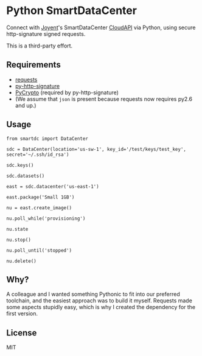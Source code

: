 # Python SmartDataCenter

Connect with [Joyent](http://joyentcloud.com/)'s SmartDataCenter
[CloudAPI](https://us-west-1.api.joyentcloud.com/docs) via Python, 
using secure http-signature signed requests.

This is a third-party effort.

## Requirements

* [requests](https://github.com/kennethreitz/requests)
* [py-http-signature](https://github.com/atl/py-http-signature)
* [PyCrypto](http://pypi.python.org/pypi/pycrypto) (required by py-http-signature)
* (We assume that `json` is present because requests now requires py2.6 and up.)

## Usage

    from smartdc import DataCenter
    
    sdc = DataCenter(location='us-sw-1', key_id='/test/keys/test_key', secret='~/.ssh/id_rsa')
    
    sdc.keys()
    
    sdc.datasets()
    
    east = sdc.datacenter('us-east-1')
    
    east.package('Small 1GB')
    
    nu = east.create_image()
    
    nu.poll_while('provisioning')
    
    nu.state
    
    nu.stop()
    
    nu.poll_until('stopped')
    
    nu.delete()


## Why?

A colleague and I wanted something Pythonic to fit into our preferred toolchain, and 
the easiest approach was to build it myself. Requests made some aspects stupidly easy, 
which is why I created the dependency for the first version.

## License

MIT
